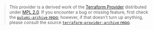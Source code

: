 > This provider is a derived work of the [Terraform Provider](https://github.com/terraform-providers/terraform-provider-archive)
> distributed under [MPL 2.0](https://www.mozilla.org/en-US/MPL/2.0/). If you encounter a bug or missing feature,
> first check the [`pulumi-archive` repo](/issues); however, if that doesn't turn up anything,
> please consult the source [`terraform-provider-archive` repo](https://github.com/terraform-providers/terraform-provider-archive/issues).
